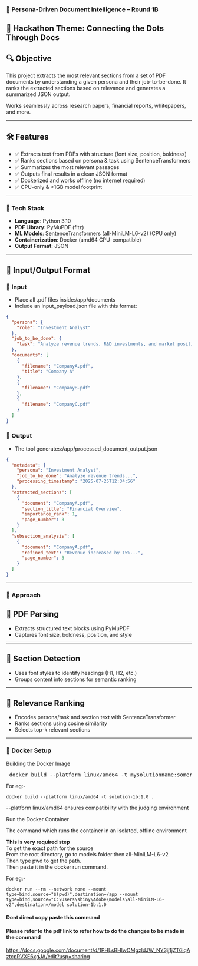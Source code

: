 ### 🧠 Persona-Driven Document Intelligence – Round 1B

## 🚀 Hackathon Theme: Connecting the Dots Through Docs

## 🔍 Objective

This project extracts the most relevant sections from a set of PDF documents by understanding a given persona and their job-to-be-done. It ranks the extracted sections based on relevance and generates a summarized JSON output.

Works seamlessly across research papers, financial reports, whitepapers, and more.

---

## 🛠️ Features

- ✅ Extracts text from PDFs with structure (font size, position, boldness)
- ✅ Ranks sections based on persona & task using SentenceTransformers
- ✅ Summarizes the most relevant passages
- ✅ Outputs final results in a clean JSON format
- ✅ Dockerized and works offline (no internet required)
- ✅ CPU-only & <1GB model footprint

---

### 🧰 Tech Stack

- **Language**: Python 3.10
- **PDF Library**: PyMuPDF (fitz)
- **ML Models**: SentenceTransformers (all-MiniLM-L6-v2) (CPU only)
- **Containerization**: Docker (amd64 CPU-compatible)
- **Output Format**: JSON

---

## 📁 Input/Output Format

### 🔹 Input

- Place all .pdf files inside:/app/documents
- Include an input_payload.json file with this format:

``` json
{
  "persona": {
    "role": "Investment Analyst"
  },
  "job_to_be_done": {
    "task": "Analyze revenue trends, R&D investments, and market positioning"
  },
  "documents": [
    {
      "filename": "CompanyA.pdf",
      "title": "Company A"
    },
    {
      "filename": "CompanyB.pdf"
    },
    {
      "filename": "CompanyC.pdf"
    }
  ]
}
```

### 🔹 Output

- The tool generates:/app/processed_document_output.json

```json
{
  "metadata": {
    "persona": "Investment Analyst",
    "job_to_be_done": "Analyze revenue trends...",
    "processing_timestamp": "2025-07-25T12:34:56"
  },
  "extracted_sections": [
    {
      "document": "CompanyA.pdf",
      "section_title": "Financial Overview",
      "importance_rank": 1,
      "page_number": 3
    }
  ],
  "subsection_analysis": [
    {
      "document": "CompanyA.pdf",
      "refined_text": "Revenue increased by 15%...",
      "page_number": 3
    }
  ]
}
```
---

### 🧠 Approach

## 📄 PDF Parsing

- Extracts structured text blocks using PyMuPDF
- Captures font size, boldness, position, and style

---

## 🧩 Section Detection

- Uses font styles to identify headings (H1, H2, etc.)
- Groups content into sections for semantic ranking

---

## 🧠 Relevance Ranking

- Encodes persona/task and section text with SentenceTransformer
- Ranks sections using cosine similarity
- Selects top-k relevant sections

---

### 🐳 Docker Setup

Building the Docker Image


<pre> docker build --platform linux/amd64 -t mysolutionname:somerandomidentifier . </pre>
For eg:-  <pre> ```docker build --platform linux/amd64 -t solution-1b:1.0 . ``` </pre>

--platform linux/amd64 ensures compatibility with the judging environment

Run the Docker Container

The command which runs the container in an isolated, offline environment

**This is very required step**\
To get the exact path for the source\
From the root directory, go to models folder then all-MiniLM-L6-v2\
Then type pwd to get the path.\
Then paste it in the docker run command.


For eg:- <pre> ```docker run --rm --network none --mount type=bind,source="$(pwd)",destination=/app --mount type=bind,source="C:\Users\shiny\Adobe\models\all-MiniLM-L6-v2",destination=/model solution-1b:1.0 ``` </pre>

#### Dont direct copy paste this command
#### Please refer to the pdf link to refer how to do the changes to be made in the command

https://docs.google.com/document/d/1PHLsBHlwOMgzldJW_NY3jj1jZT6iqAztcpRVXE6xgJA/edit?usp=sharing

